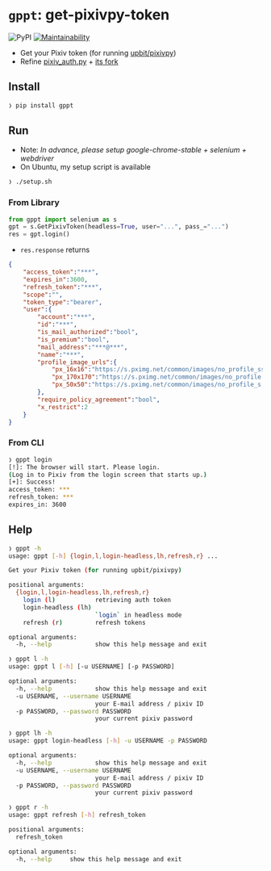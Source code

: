 # `gppt`: get-pixivpy-token

![PyPI](https://img.shields.io/pypi/v/gppt?color=blue) [![Maintainability]](https://codeclimate.com/github/eggplants/get-pixiv-token/maintainability)

- Get your Pixiv token (for running [upbit/pixivpy](https://github.com/upbit/pixivpy))
- Refine [pixiv_auth.py](https://gist.github.com/ZipFile/c9ebedb224406f4f11845ab700124362) + [its fork](https://gist.github.com/upbit/6edda27cb1644e94183291109b8a5fde)

## Install

```bash
❭ pip install gppt
```

## Run

- Note: _In advance, please setup google-chrome-stable + selenium + webdriver_
- On Ubuntu, my setup script is available

```bash
❭ ./setup.sh
```

### From Library

```python
from gppt import selenium as s
gpt = s.GetPixivToken(headless=True, user="...", pass_="...")
res = gpt.login()
```

- `res.response` returns

```json
{
    "access_token":"***",
    "expires_in":3600,
    "refresh_token":"***",
    "scope":"",
    "token_type":"bearer",
    "user":{
        "account":"***",
        "id":"***",
        "is_mail_authorized":"bool",
        "is_premium":"bool",
        "mail_address":"***@***",
        "name":"***",
        "profile_image_urls":{
            "px_16x16":"https://s.pximg.net/common/images/no_profile_ss.png",
            "px_170x170":"https://s.pximg.net/common/images/no_profile.png",
            "px_50x50":"https://s.pximg.net/common/images/no_profile_s.png"
        },
        "require_policy_agreement":"bool",
        "x_restrict":2
    }
}
```

### From CLI

```bash
❭ gppt login
[!]: The browser will start. Please login.
(Log in to Pixiv from the login screen that starts up.)
[+]: Success!
access_token: ***
refresh_token: ***
expires_in: 3600
```

## Help

```bash
❭ gppt -h
usage: gppt [-h] {login,l,login-headless,lh,refresh,r} ...

Get your Pixiv token (for running upbit/pixivpy)

positional arguments:
  {login,l,login-headless,lh,refresh,r}
    login (l)           retrieving auth token
    login-headless (lh)
                        `login` in headless mode
    refresh (r)         refresh tokens

optional arguments:
  -h, --help            show this help message and exit
```

```bash
❭ gppt l -h
usage: gppt l [-h] [-u USERNAME] [-p PASSWORD]

optional arguments:
  -h, --help            show this help message and exit
  -u USERNAME, --username USERNAME
                        your E-mail address / pixiv ID
  -p PASSWORD, --password PASSWORD
                        your current pixiv password
```

```bash
❭ gppt lh -h
usage: gppt login-headless [-h] -u USERNAME -p PASSWORD

optional arguments:
  -h, --help            show this help message and exit
  -u USERNAME, --username USERNAME
                        your E-mail address / pixiv ID
  -p PASSWORD, --password PASSWORD
                        your current pixiv password
```

```bash
❭ gppt r -h
usage: gppt refresh [-h] refresh_token

positional arguments:
  refresh_token

optional arguments:
  -h, --help     show this help message and exit
```

[maintainability]: https://api.codeclimate.com/v1/badges/b40b8fa2c9d71f869b9c/maintainability
